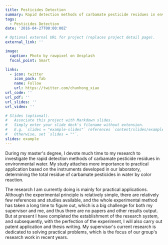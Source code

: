 ```yaml
---
title: Pesticides Detection
summary: Rapid detection methods of carbamate pesticide residues in environmental water
tags:
  - Pesticides Detection
date: '2016-04-27T00:00:00Z'

# Optional external URL for project (replaces project detail page).
external_link: ''

image:
  caption: Photo by rawpixel on Unsplash
  focal_point: Smart

links:
  - icon: twitter
    icon_pack: fab
    name: Follow
    url: https://twitter.com/chunhong_xiao
url_code: ''
url_pdf: ''
url_slides: ''
url_video: ''

# Slides (optional).
#   Associate this project with Markdown slides.
#   Simply enter your slide deck's filename without extension.
#   E.g. `slides = "example-slides"` references `content/slides/example-slides.md`.
#   Otherwise, set `slides = ""`.
slides: example
---
```


During my master's degree, I devote much time to my research to investigate the rapid detection methods of carbamate pesticide residues in environmental water. My study attaches more importance to practical application based on the instruments developed in our laboratory, determining the total residue of carbamate pesticides in water by color reaction.

The research I am currently doing is mainly for practical applications. Although the experimental principle is relatively simple, there are relatively few references and studies available, and the whole experimental method has taken a long time to figure out, which is a big challenge for both my supervisor and me, and thus there are no papers and other results output. But at present I have completed the establishment of the research system, and subsequently, with the perfection of the experiment, I will also carry out patent application and thesis writing. My supervisor's current research is dedicated to solving practical problems, which is the focus of our group's research work in recent years.